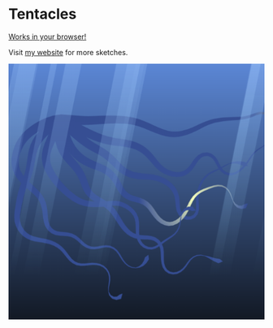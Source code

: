 # Tentacles
[Works in your browser!](https://jobtalle.com/SketchTentacles/)

Visit [my website](https://jobtalle.com/sketches.html) for more sketches.

![alt text](preview.png "Tentacles")